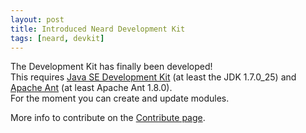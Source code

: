 ```yaml
---
layout: post
title: Introduced Neard Development Kit
tags: [neard, devkit]
---
```


The Development Kit has finally been developed!<br />
This requires [Java SE Development Kit](https://www.oracle.com/technetwork/java/javase/downloads/java-archive-downloads-javase7-521261.html) (at least the JDK 1.7.0_25) and [Apache Ant](http://ant.apache.org/) (at least Apache Ant 1.8.0).<br />
For the moment you can create and update modules.

More info to contribute on the [Contribute page](/doc/contribute).